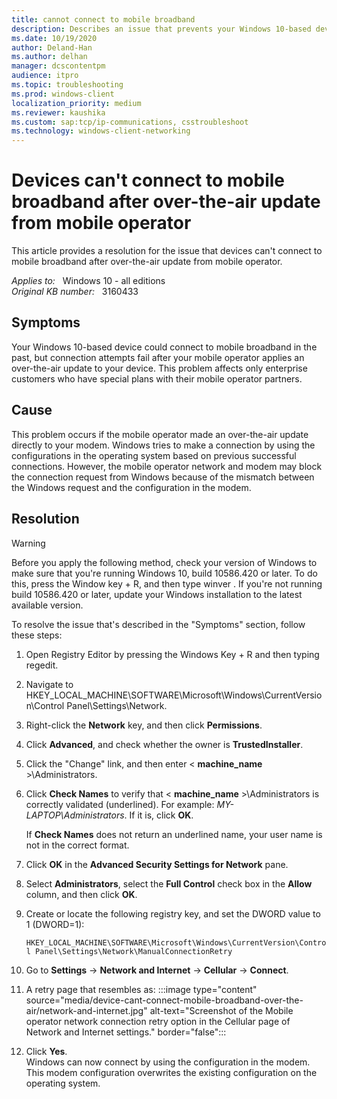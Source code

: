 ```yaml
---
title: cannot connect to mobile broadband
description: Describes an issue that prevents your Windows 10-based device from connecting to mobile broadband. Occurs if an over-the-air update was applied directly to your modem. Resolutions are provided.
ms.date: 10/19/2020
author: Deland-Han
ms.author: delhan
manager: dcscontentpm
audience: itpro
ms.topic: troubleshooting
ms.prod: windows-client
localization_priority: medium
ms.reviewer: kaushika
ms.custom: sap:tcp/ip-communications, csstroubleshoot
ms.technology: windows-client-networking
---
```

# Devices can't connect to mobile broadband after over-the-air update from mobile operator

This article provides a resolution for the issue that devices can't connect to mobile broadband after over-the-air update from mobile operator.

_Applies to:_ &nbsp; Windows 10 - all editions  
_Original KB number:_ &nbsp; 3160433

## Symptoms

Your Windows 10-based device could connect to mobile broadband in the past, but connection attempts fail after your mobile operator applies an over-the-air update to your device. This problem affects only enterprise customers who have special plans with their mobile operator partners.

## Cause

This problem occurs if the mobile operator made an over-the-air update directly to your modem. Windows tries to make a connection by using the configurations in the operating system based on previous successful connections. However, the mobile operator network and modem may block the connection request from Windows because of the mismatch between the Windows request and the configuration in the modem.

## Resolution

> [!WARNING]
> Before you apply the following method, check your version of Windows to make sure that you're running Windows 10, build 10586.420 or later. To do this, press the Window key + R, and then type winver . If you're not running build 10586.420 or later, update your Windows installation to the latest available version.

To resolve the issue that's described in the "Symptoms" section, follow these steps:

1. Open Registry Editor by pressing the Windows Key + R and then typing regedit.
2. Navigate to HKEY_LOCAL_MACHINE\SOFTWARE\Microsoft\Windows\CurrentVersion\Control Panel\Settings\Network.
3. Right-click the **Network** key, and then click **Permissions**.
4. Click **Advanced**, and check whether the owner is **TrustedInstaller**.
5. Click the "Change" link, and then enter < **machine_name** >\Administrators.
6. Click **Check Names** to verify that < **machine_name** >\Administrators is correctly validated (underlined). For example: *MY-LAPTOP\Administrators*. If it is, click **OK**.

    If **Check Names** does not return an underlined name, your user name is not in the correct format.
7. Click **OK** in the **Advanced Security Settings for Network** pane.
8. Select **Administrators**, select the **Full Control** check box in the **Allow** column, and then click **OK**.
9. Create or locate the following registry key, and set the DWORD value to 1 (DWORD=1):

    `HKEY_LOCAL_MACHINE\SOFTWARE\Microsoft\Windows\CurrentVersion\Control Panel\Settings\Network\ManualConnectionRetry`

10. Go to **Settings** -> **Network and Internet** -> **Cellular** -> **Connect**.
11. A retry page that resembles as:
:::image type="content" source="media/device-cant-connect-mobile-broadband-over-the-air/network-and-internet.jpg" alt-text="Screenshot of the Mobile operator network connection retry option in the Cellular page of Network and Internet settings." border="false":::

12. Click **Yes**.  
Windows can now connect by using the configuration in the modem. This modem configuration overwrites the existing configuration on the operating system.
